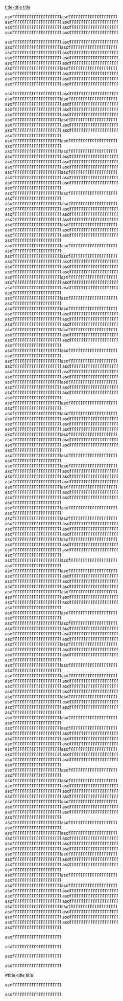 


[title-title title](#title-title-title)

asdf111111111111111111111111111asdf111111111111111111111111111
asdf111111111111111111111111111
asdf111111111111111111111111111
asdf111111111111111111111111111
asdf111111111111111111111111111
asdf111111111111111111111111111
asdf111111111111111111111111111

asdf111111111111111111111111111
asdf111111111111111111111111111
asdf111111111111111111111111111asdf111111111111111111111111111
asdf111111111111111111111111111
asdf111111111111111111111111111
asdf111111111111111111111111111
asdf111111111111111111111111111
asdf111111111111111111111111111
asdf111111111111111111111111111
asdf111111111111111111111111111asdf111111111111111111111111111
asdf111111111111111111111111111
asdf111111111111111111111111111
asdf111111111111111111111111111
asdf111111111111111111111111111
asdf111111111111111111111111111
asdf111111111111111111111111111

asdf111111111111111111111111111
asdf111111111111111111111111111
asdf111111111111111111111111111asdf111111111111111111111111111
asdf111111111111111111111111111
asdf111111111111111111111111111
asdf111111111111111111111111111
asdf111111111111111111111111111
asdf111111111111111111111111111
asdf111111111111111111111111111
asdf111111111111111111111111111asdf111111111111111111111111111
asdf111111111111111111111111111
asdf111111111111111111111111111
asdf111111111111111111111111111
asdf111111111111111111111111111
asdf111111111111111111111111111
asdf111111111111111111111111111asdf111111111111111111111111111
asdf111111111111111111111111111
asdf111111111111111111111111111asdf111111111111111111111111111
asdf111111111111111111111111111
asdf111111111111111111111111111
asdf111111111111111111111111111
asdf111111111111111111111111111
asdf111111111111111111111111111
asdf111111111111111111111111111
asdf111111111111111111111111111asdf111111111111111111111111111
asdf111111111111111111111111111
asdf111111111111111111111111111
asdf111111111111111111111111111
asdf111111111111111111111111111
asdf111111111111111111111111111
asdf111111111111111111111111111asdf111111111111111111111111111
asdf111111111111111111111111111
asdf111111111111111111111111111asdf111111111111111111111111111
asdf111111111111111111111111111
asdf111111111111111111111111111
asdf111111111111111111111111111
asdf111111111111111111111111111
asdf111111111111111111111111111
asdf111111111111111111111111111
asdf111111111111111111111111111asdf111111111111111111111111111
asdf111111111111111111111111111
asdf111111111111111111111111111
asdf111111111111111111111111111
asdf111111111111111111111111111
asdf111111111111111111111111111
asdf111111111111111111111111111asdf111111111111111111111111111
asdf111111111111111111111111111
asdf111111111111111111111111111asdf111111111111111111111111111
asdf111111111111111111111111111
asdf111111111111111111111111111
asdf111111111111111111111111111
asdf111111111111111111111111111
asdf111111111111111111111111111
asdf111111111111111111111111111
asdf111111111111111111111111111asdf111111111111111111111111111
asdf111111111111111111111111111
asdf111111111111111111111111111
asdf111111111111111111111111111
asdf111111111111111111111111111
asdf111111111111111111111111111
asdf111111111111111111111111111asdf111111111111111111111111111
asdf111111111111111111111111111
asdf111111111111111111111111111asdf111111111111111111111111111
asdf111111111111111111111111111
asdf111111111111111111111111111
asdf111111111111111111111111111
asdf111111111111111111111111111
asdf111111111111111111111111111
asdf111111111111111111111111111
asdf111111111111111111111111111asdf111111111111111111111111111
asdf111111111111111111111111111
asdf111111111111111111111111111
asdf111111111111111111111111111
asdf111111111111111111111111111
asdf111111111111111111111111111
asdf111111111111111111111111111asdf111111111111111111111111111
asdf111111111111111111111111111
asdf111111111111111111111111111asdf111111111111111111111111111
asdf111111111111111111111111111
asdf111111111111111111111111111
asdf111111111111111111111111111
asdf111111111111111111111111111
asdf111111111111111111111111111
asdf111111111111111111111111111
asdf111111111111111111111111111asdf111111111111111111111111111
asdf111111111111111111111111111
asdf111111111111111111111111111
asdf111111111111111111111111111
asdf111111111111111111111111111
asdf111111111111111111111111111
asdf111111111111111111111111111asdf111111111111111111111111111
asdf111111111111111111111111111
asdf111111111111111111111111111asdf111111111111111111111111111
asdf111111111111111111111111111
asdf111111111111111111111111111
asdf111111111111111111111111111
asdf111111111111111111111111111
asdf111111111111111111111111111
asdf111111111111111111111111111
asdf111111111111111111111111111asdf111111111111111111111111111
asdf111111111111111111111111111
asdf111111111111111111111111111
asdf111111111111111111111111111
asdf111111111111111111111111111
asdf111111111111111111111111111
asdf111111111111111111111111111asdf111111111111111111111111111
asdf111111111111111111111111111
asdf111111111111111111111111111asdf111111111111111111111111111
asdf111111111111111111111111111
asdf111111111111111111111111111
asdf111111111111111111111111111
asdf111111111111111111111111111
asdf111111111111111111111111111
asdf111111111111111111111111111
asdf111111111111111111111111111asdf111111111111111111111111111
asdf111111111111111111111111111
asdf111111111111111111111111111
asdf111111111111111111111111111
asdf111111111111111111111111111
asdf111111111111111111111111111
asdf111111111111111111111111111asdf111111111111111111111111111
asdf111111111111111111111111111
asdf111111111111111111111111111asdf111111111111111111111111111
asdf111111111111111111111111111
asdf111111111111111111111111111
asdf111111111111111111111111111
asdf111111111111111111111111111
asdf111111111111111111111111111
asdf111111111111111111111111111
asdf111111111111111111111111111asdf111111111111111111111111111
asdf111111111111111111111111111
asdf111111111111111111111111111
asdf111111111111111111111111111
asdf111111111111111111111111111
asdf111111111111111111111111111
asdf111111111111111111111111111asdf111111111111111111111111111
asdf111111111111111111111111111
asdf111111111111111111111111111asdf111111111111111111111111111
asdf111111111111111111111111111
asdf111111111111111111111111111
asdf111111111111111111111111111
asdf111111111111111111111111111
asdf111111111111111111111111111
asdf111111111111111111111111111
asdf111111111111111111111111111asdf111111111111111111111111111
asdf111111111111111111111111111
asdf111111111111111111111111111
asdf111111111111111111111111111
asdf111111111111111111111111111
asdf111111111111111111111111111
asdf111111111111111111111111111asdf111111111111111111111111111
asdf111111111111111111111111111
asdf111111111111111111111111111asdf111111111111111111111111111
asdf111111111111111111111111111
asdf111111111111111111111111111
asdf111111111111111111111111111
asdf111111111111111111111111111
asdf111111111111111111111111111
asdf111111111111111111111111111
asdf111111111111111111111111111asdf111111111111111111111111111
asdf111111111111111111111111111
asdf111111111111111111111111111
asdf111111111111111111111111111
asdf111111111111111111111111111
asdf111111111111111111111111111
asdf111111111111111111111111111asdf111111111111111111111111111
asdf111111111111111111111111111
asdf111111111111111111111111111asdf111111111111111111111111111
asdf111111111111111111111111111
asdf111111111111111111111111111
asdf111111111111111111111111111
asdf111111111111111111111111111
asdf111111111111111111111111111
asdf111111111111111111111111111
asdf111111111111111111111111111asdf111111111111111111111111111
asdf111111111111111111111111111
asdf111111111111111111111111111
asdf111111111111111111111111111
asdf111111111111111111111111111
asdf111111111111111111111111111
asdf111111111111111111111111111asdf111111111111111111111111111
asdf111111111111111111111111111
asdf111111111111111111111111111asdf111111111111111111111111111
asdf111111111111111111111111111
asdf111111111111111111111111111
asdf111111111111111111111111111
asdf111111111111111111111111111
asdf111111111111111111111111111
asdf111111111111111111111111111
asdf111111111111111111111111111asdf111111111111111111111111111
asdf111111111111111111111111111
asdf111111111111111111111111111
asdf111111111111111111111111111
asdf111111111111111111111111111
asdf111111111111111111111111111
asdf111111111111111111111111111asdf111111111111111111111111111
asdf111111111111111111111111111
asdf111111111111111111111111111asdf111111111111111111111111111
asdf111111111111111111111111111
asdf111111111111111111111111111
asdf111111111111111111111111111
asdf111111111111111111111111111
asdf111111111111111111111111111
asdf111111111111111111111111111
asdf111111111111111111111111111asdf111111111111111111111111111
asdf111111111111111111111111111
asdf111111111111111111111111111
asdf111111111111111111111111111
asdf111111111111111111111111111
asdf111111111111111111111111111
asdf111111111111111111111111111asdf111111111111111111111111111
asdf111111111111111111111111111
asdf111111111111111111111111111asdf111111111111111111111111111
asdf111111111111111111111111111
asdf111111111111111111111111111
asdf111111111111111111111111111
asdf111111111111111111111111111
asdf111111111111111111111111111
asdf111111111111111111111111111
asdf111111111111111111111111111asdf111111111111111111111111111
asdf111111111111111111111111111
asdf111111111111111111111111111
asdf111111111111111111111111111
asdf111111111111111111111111111
asdf111111111111111111111111111
asdf111111111111111111111111111asdf111111111111111111111111111
asdf111111111111111111111111111
asdf111111111111111111111111111asdf111111111111111111111111111
asdf111111111111111111111111111
asdf111111111111111111111111111
asdf111111111111111111111111111
asdf111111111111111111111111111
asdf111111111111111111111111111
asdf111111111111111111111111111
asdf111111111111111111111111111asdf111111111111111111111111111
asdf111111111111111111111111111
asdf111111111111111111111111111
asdf111111111111111111111111111
asdf111111111111111111111111111
asdf111111111111111111111111111
asdf111111111111111111111111111
asdf111111111111111111111111111


asdf111111111111111111111111111



asdf111111111111111111111111111





asdf111111111111111111111111111


asdf111111111111111111111111111




#title-title title

asdf111111111111111111111111111











asdf111111111111111111111111111

